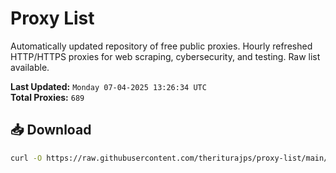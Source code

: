# Proxy List

Automatically updated repository of free public proxies. Hourly refreshed HTTP/HTTPS proxies for web scraping, cybersecurity, and testing. Raw list available.

**Last Updated:** `Monday 07-04-2025 13:26:34 UTC`  
**Total Proxies:** `689`

## 📥 Download
```bash
curl -O https://raw.githubusercontent.com/theriturajps/proxy-list/main/proxies.txt
